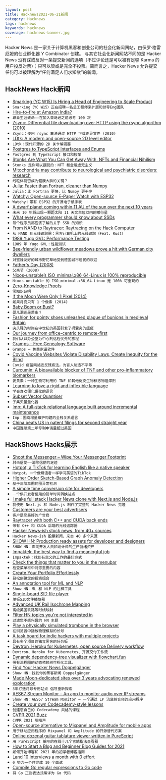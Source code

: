 ```yaml
---
layout: post
title: Hacknews2021-06-21新闻
category: Hacknews
tags: hacknews
keywords: hacknews
coverage: hacknews-banner.jpg
---
```


Hacker News 是一家关于计算机黑客和创业公司的社会化新闻网站，由保罗·格雷厄姆的创业孵化器 Y Combinator 创建。
与其它社会化新闻网站不同的是 Hacker News 没有踩或反对一条提交新闻的选项（不过评论还是可以被有足够 Karma 的用户投反对票）；只可以赞或是完全不投票。简而言之，Hacker News 允许提交任何可以被理解为“任何满足人们求知欲”的新闻。

## HackNews Hack新闻


- [Smarking (YC W15) Is Hiring a Head of Engineering to Scale Product](https://jobs.lever.co/smarking/91ecceff-db7b-463f-bd6e-c348bcaec567)
- `Smarking（YC W15）正在招聘一名总工程师来扩展和领导Eng团队`
- [Hire-to-fire at Amazon India?](https://leetcode.com/discuss/compensation/1281540/amazon-lethal-for-career-think-100-times-before-you-join-amazon)
- `职业生涯致命——在加入亚马逊之前思考 100 次`
- [Zsync: Differential file downloading over HTTP using the rsync algorithm (2010)](http://zsync.moria.org.uk/)
- `Zsync：使用 rsync 算法通过 HTTP 下载差异文件 (2010)`
- [LDtk: A modern and open-source 2D level editor](https://deepnight.itch.io/ldtk)
- `LDtk：现代开源的 2D 关卡编辑器`
- [Postgres to TypeScript Interfaces and Enums](https://github.com/vramework/schemats)
- `Postgres 到 TypeScript 接口和枚举`
- [Stonks Are What You Can Get Away With: NFTs and Financial Nihilism](https://blog.evjang.com/2021/06/nft.html)
- `Stonks 是你可以摆脱的：NFT 和金融虚无主义`
- [Mitochondria may contribute to neurological and psychiatric disorders: research](https://www.scientificamerican.com/article/could-mitochondria-be-the-key-to-a-healthy-brain/)
- `线粒体能否成为健康大脑的关键？`
- [Julia: Faster than Fortran, cleaner than Numpy](https://www.matecdev.com/posts/numpy-julia-fortran.html)
- `Julia：比 Fortran 更快，比 Numpy 更干净`
- [Watchy: Open-source E-Paper Watch with ESP32](https://watchy.sqfmi.com/)
- `Watchy：带有 ESP32 的开源电子纸手表`
- [A dwarf planet coming within 11 AU of the sun over the next 10 years](https://groups.io/g/mpml/topic/83645454#36493)
- `未来 10 年将出现一颗距太阳 11 天文单位以内的矮行星`
- [What every programmer should know about SSDs](https://databasearchitects.blogspot.com/2021/06/what-every-programmer-should-know-about.html)
- `每个程序员都应该了解的关于 SSD 的知识`
- [From NAND to Raytracer: Raytracing on the Hack Computer](https://blog.alexqua.ch/posts/from-nand-to-raytracer/)
- `从 NAND 到光线追踪器：黑客计算机上的光线追踪（Feat. Rust）`
- [1989 Yugo GVL: Performance Testing](https://www.edmunds.com/car-reviews/long-term-road-test/1989-yugo-gvl/performance/1989-yugo-gvl-performance-testing-will-it-survive.html)
- `1989 年 Yugo GVL：性能测试`
- [Bee-friendly urban wildflower meadows prove a hit with German city dwellers](https://www.theguardian.com/environment/2021/jun/20/bee-friendly-urban-wildflower-meadows-prove-a-hit-with-german-city-dwellers)
- `对蜜蜂友好的城市野花草地受到德国城市居民的欢迎`
- [Father's Day (2008)](https://www.davidgodman.org/fathers-day/)
- `父亲节 (2008)`
- [Nixos-unstable’s ISO_minimal.x86_64-Linux is 100% reproducible](https://discourse.nixos.org/t/nixos-unstable-s-iso-minimal-x86-64-linux-is-100-reproducible/13723)
- `Nixos-unstable 的 ISO_minimal.x86_64-Linux 是 100% 可重现的`
- [Zero-Knowledge Proofs](https://zkp.science/)
- `零知识证明`
- [If the Moon Were Only 1 Pixel (2014)](https://joshworth.com/dev/pixelspace/pixelspace_solarsystem.html)
- `如果月亮只有 1 个像素 (2014)`
- [Baby Boom or Bust?](https://www.historytoday.com/archive/history-matters/baby-boom-or-bust)
- `婴儿潮还是萧条？`
- [Fashion for pointy shoes unleashed plague of bunions in medieval Britain](https://archaeologynewsnetwork.blogspot.com/2021/06/fashion-for-pointy-shoes-unleashed.html)
- `尖头鞋的时尚在中世纪的英国引发了拇囊炎的瘟疫`
- [Our journey from office-centric to remote-first](https://www.docker.com/blog/our-journey-from-office-centric-to-remote-first/)
- `我们从以办公室为中心到远程优先的旅程`
- [Gramps – Free Genealogy Software](https://gramps-project.org)
- `Gramps – 免费家谱软件`
- [Covid Vaccine Websites Violate Disability Laws, Create Inequity for the Blind](https://khn.org/news/article/covid-vaccine-websites-violate-disability-laws-create-inequity-for-the-blind/)
- `Covid 疫苗网站违反残疾法，为盲人制造不平等`
- [Curcumin: A bioavailable blocker of TNF and other pro-inflammatory biomarkers](https://www.ncbi.nlm.nih.gov/pmc/articles/PMC3753829/)
- `姜黄素：一种生物可利用的 TNF 和其他促炎生物标志物阻滞剂`
- [Learning to love a rigid and inflexible language](https://devblog.blackberry.com/en/2021/05/learning-to-love-a-rigid-and-inflexible-language)
- `学会喜欢僵化僵化的语言`
- [Subset Vector Quantiser](http://www.rowetel.com/?p=7754)
- `子集矢量量化器`
- [Imp: A full-stack relational language built around incremental maintenance](https://github.com/jamii/imp)
- `Imp：围绕增量维护构建的全栈关系语言`
- [China beats US in patent filings for second straight year](https://asia.nikkei.com/Business/Technology/China-beats-US-in-patent-filings-for-second-straight-year)
- `中国连续第二年专利申请量超过美国`


## HackShows Hacks展示

- [ Shoot the Messenger – Wipe Your Messenger Footprint](https://chrome.google.com/webstore/detail/shoot-the-messenger/lkhmjelfhkidbekjkghmbacoaolbcmep?hl=en&authuser=1)
- `射击信使——消除信使的足迹`
- [ Hotpot, a TikTok for learning English like a native speaker](https://hotpotenglish.com)
- `Hotpot，一个像母语者一样学习英语的TikTok`
- [ Higher Order Sketch-Based Graph Anomaly Detection](https://github.com/Stream-AD/AnoGraph)
- `基于高阶草图的图异常检测`
- [ A simple time conversion site for developers](https://time.lol)
- `一个供开发者使用的简单时间转换站点`
- [ I make full stack Hacker News clone with Next.js and Node.js](https://github.com/krehwell/HeckarNews)
- `我使用 Next.js 和 Node.js 制作了完整的 Hacker News 克隆`
- [ Customers are your best advertisers](https://www.orbik.com/)
- `客户是您最好的广告商`
- [ Raytracer with both C++ and CUDA back ends](https://github.com/maxilevi/raytracer)
- `带有 C++ 和 CUDA 后端的光线追踪器`
- [ Hacker News-ish stock news, from 40+ sources](https://steez.news)
- `Hacker News-ish 股票新闻，来自 40 多个来源`
- [SHOW HN: Production ready assets for developer and designers](https://readyui.co/)
- `SHOW HN：面向开发人员和设计师的生产就绪资产`
- [ Impaktek: the best way to find a meaningful job](http://impaktek.fr)
- `Impaktek：找到有意义的工作的最佳方式`
- [ Check the things that matter to you in the menubar](https://getradar.co)
- `检查菜单栏中对您重要的内容`
- [ Create Your Portfolio Effortlessly](https://superportfolio.co)
- `轻松创建您的投资组合`
- [ An annotation tool for ML and NLP](https://www.getmarkup.com/)
- `Show HN：ML 和 NLP 的注释工具`
- [ Single-board SID file player](https://github.com/sidfi/sidfi)
- `单板SID文件播放器`
- [ Advanced UK Rail Isochrone Mapping](https://www.magpie-maps.com)
- `高级英国铁路等时线映射`
- [ Filter HN topics you're not interested in](item?id=27564056)
- `过滤您不感兴趣的 HN 主题`
- [ Play a physically simulated trombone in the browser](https://nuchi.github.io/trombone/)
- `在浏览器中播放物理模拟的长号`
- [ A task board for indie hackers with multiple projects](https://7todos.com)
- `具有多个项目的独立黑客的任务板`
- [ Devtron, Heroku for Kubernetes, open source Delivery workflow](https://github.com/devtron-labs/devtron)
- `Devtron、Heroku for Kubernetes、开源交付工作流`
- [ Dynamic dependency-tree visualizer with flowchart.fun](https://github.com/tone-row/ffdeptree)
- `带有流程图的动态依赖树可视化工具。`
- [ Find Your Hacker News Doppelgänger](https://share.streamlit.io/pinecone-io/playground/hacker_news/src/server.py)
- `Show HN：找到你的黑客新闻 Doppelgänger`
- [ Made Moon-dedicated sites over 3 years advocating renewed exploration](https://ourmoon.jatan.space/#projects)
- `3年打造月球专用站点 倡导重新探索`
- [ AES67 Stream Monitor – An app to monitor audio over IP streams](https://aes67.app/)
- `Show HN：AES67 Stream Monitor – 一个通过 IP 流监控音频的应用程序`
- [ Create your own Codecademy-style lessons](https://codeamigo.dev/lessons/51)
- `创建您自己的 Codecademy 风格的课程`
- [ CVPR 2021 Buzz](https://mattdeitke.com/cvpr-buzz/)
- `CVPR 2021 嗡嗡声`
- [ Open-source alternative to Mixpanel and Amplitude for mobile apps](https://github.com/socketkit/awacs)
- `用于移动应用程序的 Mixpanel 和 Amplitude 的开源替代方案`
- [ Online dozenal guitar tablature viewer written in PureScript](https://github.com/dznl/tabviewer)
- `用 PureScript 编写的在线十几个吉他指法查看器`
- [ How to Start a Blog and Beginner Blog Guides for 2021](https://www.hostt.com/)
- `如何开始博客和 2021 年的初学者博客指南`
- [ Land 10 interviews a month with 0 effort](https://joinrelentless.com/)
- `0 努力一个月完成 10 个面试`
- [ Compile Go regular expressions to Go code](https://regexp2go-demo.herokuapp.com/)
- `将 Go 正则表达式编译为 Go 代码`

